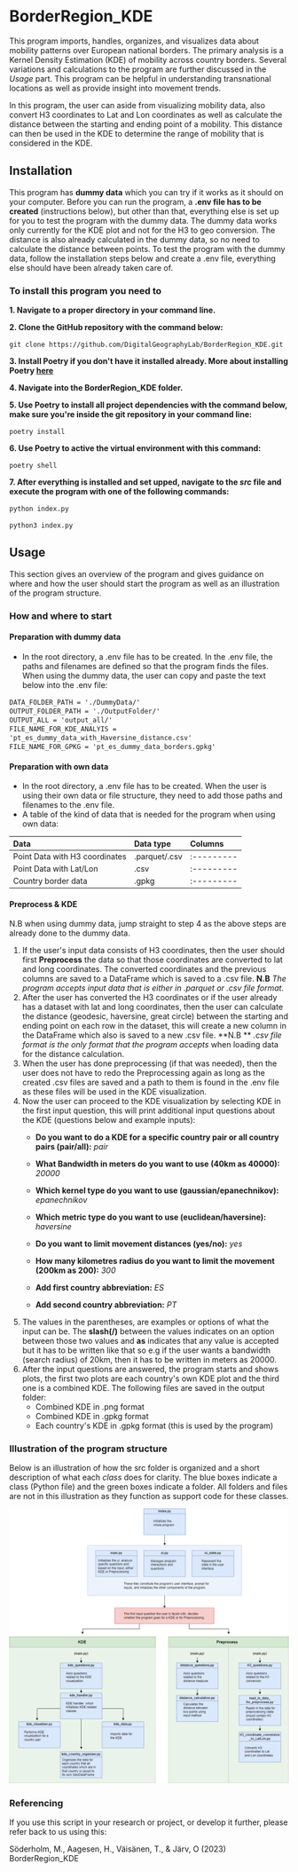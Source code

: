 # BorderRegion_KDE
This program imports, handles, organizes, and visualizes data about mobility patterns over European national borders.
The primary analysis is a Kernel Density Estimation (KDE) of mobility across country borders. Several variations and calculations to the program are further discussed in the *Usage* part. This program can be helpful in understanding transnational locations as well as provide insight into movement trends.

In this program, the user can aside from visualizing mobility data, also convert H3 coordinates to Lat and Lon coordinates as well as calculate the distance between the starting and ending point of a mobility. This distance can then be used in the KDE to determine the range of mobility that is considered in the KDE. 

## Installation
This program has **dummy data** which you can try if it works as it should on your computer. Before you can run the program, a **.env file has to be created** (instructions below), but other than that, everything else is set up for you to test the program with the dummy data. The dummy data works only currently for the KDE plot and not for the H3 to geo conversion. The distance is also already calculated in the dummy data, so no need to calculate the distance between points. To test the program with the dummy data, follow the installation steps below and create a .env file, everything else should have been already taken care of.

### To install this program you need to 

**1. Navigate to a proper directory in your command line.**

**2. Clone the GitHub repository with the command below:**
```
git clone https://github.com/DigitalGeographyLab/BorderRegion_KDE.git
```
**3. Install Poetry if you don't have it installed already. More about installing Poetry [here](https://python-poetry.org/docs/)**

**4. Navigate into the BorderRegion_KDE folder.**

**5. Use Poetry to install all project dependencies with the command below, make sure you're inside the git repository in your command line:**
```
poetry install
```
**6. Use Poetry to active the virtual environment with this command:**
```
poetry shell
```
**7. After everything is installed and set upped, navigate to the *src* file and execute the program with one of the following commands:**
```
python index.py 
```
```
python3 index.py
```
## Usage

This section gives an overview of the program and gives guidance on where and how the user should start the program as well as an illustration of the program structure.

### How and where to start

#### Preparation with dummy data

- In the root directory, a .env file has to be created. In the .env file, the paths and filenames are defined so that the program finds the files. When using the dummy data, the user can copy and paste the text below into the .env file:
```
DATA_FOLDER_PATH = './DummyData/'
OUTPUT_FOLDER_PATH = './OutputFolder/'
OUTPUT_ALL = 'output_all/'
FILE_NAME_FOR_KDE_ANALYIS = 'pt_es_dummy_data_with_Haversine_distance.csv'
FILE_NAME_FOR_GPKG = 'pt_es_dummy_data_borders.gpkg'
```
#### Preparation with own data

- In the root directory, a .env file has to be created. When the user is using their own data or file structure, they need to add those paths and filenames to the .env file.
- A table of the kind of data that is needed for the program when using own data:

|   Data   | Data type |   Columns   |
|:---------|:---------|:---------|
|Point Data with H3 coordinates|.parquet/.csv|:---------|
|Point Data with Lat/Lon|.csv|:---------|
|Country border data|.gpkg|:---------|


   
#### Preprocess & KDE
N.B when using dummy data, jump straight to step 4 as the above steps are already done to the dummy data.
1. If the user's input data consists of H3 coordinates, then the user should first **Preprocess** the data so that those coordinates are converted to lat and long coordinates. The converted coordinates and the previous columns are saved to a DataFrame which is saved to a .csv file. **N.B** *The program accepts input data that is either in .parquet or .csv file format.*
2. After the user has converted the H3 coordinates or if the user already has a dataset with lat and long coordinates, then the user can calculate the distance (geodesic, haversine, great circle) between the starting and ending point on each row in the dataset, this will create a new column in the DataFrame which also is saved to a new .csv file. **N.B ** *.csv file format is the only format that the program accepts* when loading data for the distance calculation.
3. When the user has done preprocessing (if that was needed), then the user does not have to redo the Preprocessing again as long as the created .csv files are saved and a path to them is found in the .env file as these files will be used in the KDE visualization. 
4. Now the user can proceed to the KDE visualization by selecting KDE in the first input question, this will print additional input questions about the KDE (questions below and example inputs):
   - **Do you want to do a KDE for a specific country pair or all country pairs (pair/all):** *pair*
   - **What Bandwidth in meters do you want to use (40km as 40000):** *20000*
   - **Which kernel type do you want to use (gaussian/epanechnikov):** *epanechnikov*
   - **Which metric type do you want to use (euclidean/haversine):** *haversine*
   - **Do you want to limit movement distances (yes/no):** *yes*
   - **How many kilometres radius do you want to limit the movement (200km as 200):** *300*
 
   - **Add first country abbreviation:** *ES*
   - **Add second country abbreviation:** *PT*
5. The values in the parentheses, are examples or options of what the input can be. The **slash(/)** between the values indicates on an option between those two values and **as** indicates that any value is accepted but it has to be written like that so e.g if the user wants a bandwidth (search radius) of 20km, then it has to be written in meters as 20000.
6. After the input questions are answered, the program starts and shows plots, the first two plots are each country's own KDE plot and the third one is a combined KDE.
The following files are saved in the output folder:
   - Combined KDE in .png format
   - Combined KDE in .gpkg format
   - Each country's KDE in .gpkg format (this is used by the program)
 
### Illustration of the program structure

Below is an illustration of how the src folder is organized and a short description of what each *class* does for clarity. The blue boxes indicate a class (Python file) and the green boxes indicate a folder. All folders and files are not in this illustration as they function as support code for these classes.

![Program](Documentation/images/BorderRegion_kde_graph.png)







### Referencing
If you use this script in your research or project, or develop it further, please refer back to us using this:

Söderholm, M., Aagesen, H., Väisänen, T., & Järv, O (2023) BorderRegion_KDE

